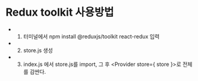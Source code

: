 # Redux toolkit 사용방법

* 1. 터미널에서 npm install @reduxjs/toolkit react-redux 입력
* 2. store.js 생성 
* 3. index.js 에서 store.js를 import,
     그 후  <Provider store={ store }>로 전체를 감싼다.
